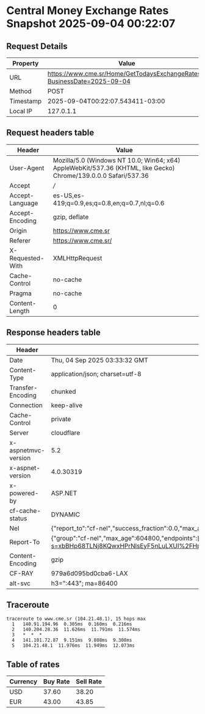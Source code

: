 # Central Money Exchange Rates Snapshot 2025-09-04 00:22:07
## Request Details

| Property | Value |
|----------|-------|
| URL | https://www.cme.sr/Home/GetTodaysExchangeRates/?BusinessDate=2025-09-04 |
| Method | POST |
| Timestamp | 2025-09-04T00:22:07.543411-03:00 |
| Local IP | 127.0.1.1 |
    
## Request headers table

| Header | Value |
|--------|-------|
| User-Agent | Mozilla/5.0 (Windows NT 10.0; Win64; x64) AppleWebKit/537.36 (KHTML, like Gecko) Chrome/139.0.0.0 Safari/537.36 |
| Accept | */* |
| Accept-Language | es-US,es-419;q=0.9,es;q=0.8,en;q=0.7,nl;q=0.6 |
| Accept-Encoding | gzip, deflate |
| Origin | https://www.cme.sr |
| Referer | https://www.cme.sr/ |
| X-Requested-With | XMLHttpRequest |
| Cache-Control | no-cache |
| Pragma | no-cache |
| Content-Length | 0 |

    
## Response headers table
| Header | Value |
|--------|-------|
| Date | Thu, 04 Sep 2025 03:33:32 GMT |
| Content-Type | application/json; charset=utf-8 |
| Transfer-Encoding | chunked |
| Connection | keep-alive |
| Cache-Control | private |
| Server | cloudflare |
| x-aspnetmvc-version | 5.2 |
| x-aspnet-version | 4.0.30319 |
| x-powered-by | ASP.NET |
| cf-cache-status | DYNAMIC |
| Nel | {"report_to":"cf-nel","success_fraction":0.0,"max_age":604800} |
| Report-To | {"group":"cf-nel","max_age":604800,"endpoints":[{"url":"https://a.nel.cloudflare.com/report/v4?s=xbBHp68TLNj8KQwxHPrNlsEyF5nLuLXUI%2FHpjFPRRW6LDHujswHlJdMiicsobNg2tcSxhePN%2BBnRF0QpfJ2Hv20WFKP3pQRAus0%3D"}]} |
| Content-Encoding | gzip |
| CF-RAY | 979a6d095bd0cba6-LAX |
| alt-svc | h3=":443"; ma=86400 |

## Traceroute 

```
traceroute to www.cme.sr (104.21.48.1), 15 hops max
  1   140.91.194.96  0.305ms  0.160ms  0.216ms 
  2   140.204.28.36  11.626ms  11.791ms  11.574ms 
  3   *  *  * 
  4   141.101.72.87  9.151ms  9.808ms  9.308ms 
  5   104.21.48.1  11.976ms  11.949ms  12.073ms 

```


## Table of rates

| Currency | Buy Rate | Sell Rate |
|----------|----------|-----------|
| USD | 37.60 | 38.20 |
| EUR | 43.00 | 43.85 |

